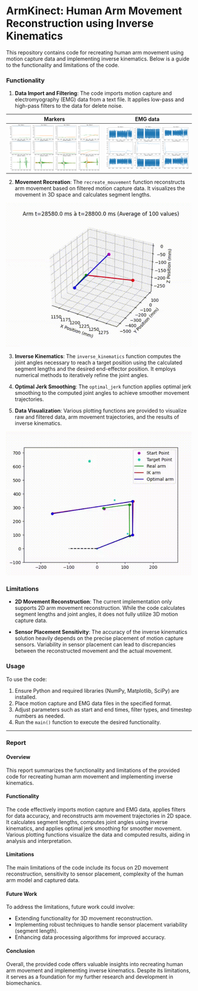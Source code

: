 # ArmKinect: Human Arm Movement Reconstruction using Inverse Kinematics

This repository contains code for recreating human arm movement using motion capture data and implementing inverse kinematics. Below is a guide to the functionality and limitations of the code.

### Functionality

1. **Data Import and Filtering**: The code imports motion capture and electromyography (EMG) data from a text file. It applies low-pass and high-pass filters to the data for delete noise.

| Markers | EMG data |
|---------|----------|
| ![img1.png](/img/img1.png) | ![img2.png](/img/img2.png) |

2. **Movement Recreation**: The `recreate_mouvement` function reconstructs arm movement based on filtered motion capture data. It visualizes the movement in 3D space and calculates segment lengths.

<center>

![vid2.gif](/img/vid2.gif)

</center>

3. **Inverse Kinematics**: The `inverse_kinematics` function computes the joint angles necessary to reach a target position using the calculated segment lengths and the desired end-effector position. It employs numerical methods to iteratively refine the joint angles.

4. **Optimal Jerk Smoothing**: The `optimal_jerk` function applies optimal jerk smoothing to the computed joint angles to achieve smoother movement trajectories.

5. **Data Visualization**: Various plotting functions are provided to visualize raw and filtered data, arm movement trajectories, and the results of inverse kinematics.

<center>

![vid3.gif](/img/vid3.gif)

</center>

### Limitations

* **2D Movement Reconstruction**: The current implementation only supports 2D arm movement reconstruction. While the code calculates segment lengths and joint angles, it does not fully utilize 3D motion capture data.

* **Sensor Placement Sensitivity**: The accuracy of the inverse kinematics solution heavily depends on the precise placement of motion capture sensors. Variability in sensor placement can lead to discrepancies between the reconstructed movement and the actual movement.

### Usage

To use the code:

1. Ensure Python and required libraries (NumPy, Matplotlib, SciPy) are installed.
2. Place motion capture and EMG data files in the specified format.
3. Adjust parameters such as start and end times, filter types, and timestep numbers as needed.
4. Run the `main()` function to execute the desired functionality.

---

### Report

#### Overview

This report summarizes the functionality and limitations of the provided code for recreating human arm movement and implementing inverse kinematics.

#### Functionality

The code effectively imports motion capture and EMG data, applies filters for data accuracy, and reconstructs arm movement trajectories in 2D space. It calculates segment lengths, computes joint angles using inverse kinematics, and applies optimal jerk smoothing for smoother movement. Various plotting functions visualize the data and computed results, aiding in analysis and interpretation.

#### Limitations

The main limitations of the code include its focus on 2D movement reconstruction, sensitivity to sensor placement, complexity of the human arm model and captured data.

#### Future Work

To address the limitations, future work could involve:

- Extending functionality for 3D movement reconstruction.
- Implementing robust techniques to handle sensor placement variability (segment length).
- Enhancing data processing algorithms for improved accuracy.

#### Conclusion

Overall, the provided code offers valuable insights into recreating human arm movement and implementing inverse kinematics. Despite its limitations, it serves as a foundation for my further research and development in biomechanics.